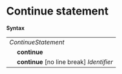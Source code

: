 # Continue statement

**Syntax**

<table>
    <tr>
        <td colspan="2"><i>ContinueStatement</i></td>
    </tr>
    <tr>
        <td>&nbsp;</td><td><b>continue</b></td>
    </tr>
    <tr>
        <td>&nbsp;</td><td><b>continue</b> [no line break] <i>Identifier</i></td>
    </tr>
</table>